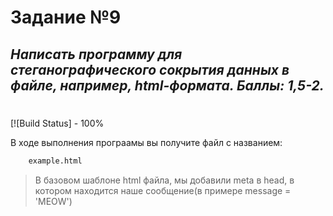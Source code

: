 # Задание №9
## _Написать программу для стеганографического сокрытия данных в файле, например, html-формата. Баллы: 1,5-2._


#
#

[![Build Status] - 100%

В ходе выполнения програамы вы получите файл с названием:
```sh
    example.html
```
>В базовом шаблоне html файла, мы добавили meta в head, в котором находится наше сообщение(в примере message = 'MEOW')
